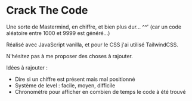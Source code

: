 # Crack The Code
Une sorte de Mastermind, en chiffre, et bien plus dur... ^^' (car un code aléatoire entre 1000 et 9999 est généré...)

Réalisé avec JavaScript vanilla, et pour le CSS j'ai utilisé TailwindCSS.

N'hésitez pas à me proposer des choses à rajouter.

Idées à rajouter :
 - Dire si un chiffre est présent mais mal positionné
 - Système de level : facile, moyen, difficile
 - Chronomètre pour afficher en combien de temps le code à été trouvé

